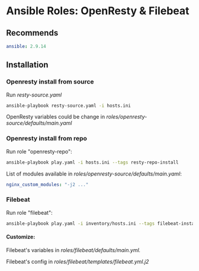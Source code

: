 # Ansible Roles: OpenResty & Filebeat

## Recommends
```yaml
ansible: 2.9.14
```
## Installation
### Openresty install from source
Run *resty-source.yaml* 
```bash
ansible-playbook resty-source.yaml -i hosts.ini
```
OpenResty variables could be change in *roles/openresty-source/defaults/main.yaml*

### Openresty install from repo
Run role "openresty-repo":
```bash
ansible-playbook play.yaml -i hosts.ini --tags resty-repo-install
```
List of modules available in *roles/openresty-source/defaults/main.yaml*:
```yaml
nginx_custom_modules: "-j2 ..."
```
### Filebeat
Run role "filebeat":
```bash
ansible-playbook play.yaml -i inventory/hosts.ini --tags filebeat-install
```
#### Customize:
Filebeat's variables in *roles/filebeat/defaults/main.yml.*

Filebeat's config in *roles/filebeat/templates/filebeat.yml.j2*